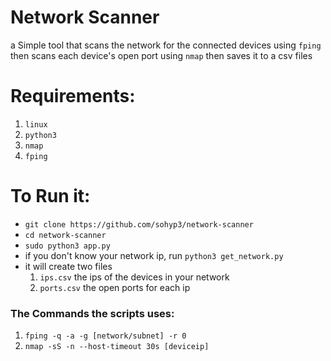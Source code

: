  # Network Scanner
 a Simple tool that scans the network for the connected devices using `fping` then scans each device's open port using `nmap` then saves it to a csv files

# Requirements:
1. `linux`
2. `python3`
3. `nmap`
4. `fping`

# To Run it:
* `git clone https://github.com/sohyp3/network-scanner`
* `cd network-scanner`
* `sudo python3 app.py`
* if you don't know your network ip, run `python3 get_network.py`
* it will create two files
    1. `ips.csv` the ips of the devices in your network
    2. `ports.csv` the open ports for each ip

### The Commands the scripts uses:
1. `fping -q -a -g [network/subnet] -r 0`
2. `nmap -sS -n --host-timeout 30s [deviceip]`

